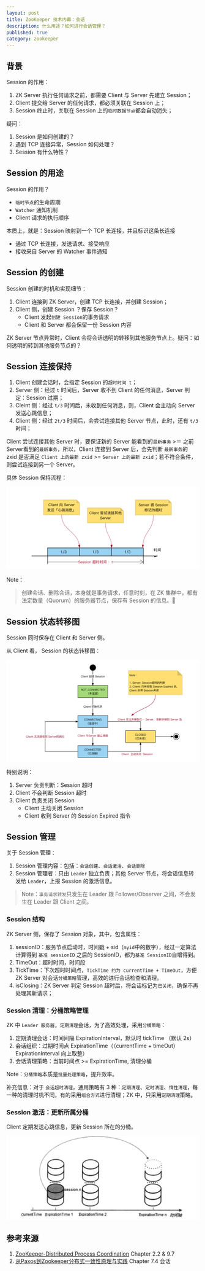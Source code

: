 ```yaml
---
layout: post
title: ZooKeeper 技术内幕：会话
description: 什么用途？如何进行会话管理？
published: true
category: zookeeper
---
```


## 背景

Session 的作用：

1. ZK Server 执行任何请求之前，都需要 Client 与 Server 先建立 Session；
2. Client 提交给 Server 的任何请求，都必须关联在 Session 上；
3. Session 终止时，关联在 Session 上的`临时数据节点`都会自动消失；

疑问：

1. Session 是如何创建的？
2. 遇到 TCP 连接异常，Session 如何处理？
3. Session 有什么特性？

## Session 的用途

Session 的作用？

* `临时节点`的生命周期
* `Watcher` 通知机制
* Client 请求的执行顺序

本质上，就是：Session 映射到一个 TCP 长连接，并且标识这条长连接

* 通过 TCP 长连接，发送请求、接受响应
* 接收来自 Server 的 Watcher 事件通知


## Session 的创建

Session 创建的时机和实现细节：

1. Client 连接到 ZK Server，创建 TCP 长连接，并创建 Session；
2. Client 侧，创建 Session ？保存 Session？
	* Client 发起`创建 Session`的事务请求
	* Client 和 Server 都会保留一份 Session 内容


ZK Server 节点异常时，Client 会将会话透明的转移到其他服务节点上。疑问：如何透明的转到其他服务节点的？

## Session 连接保持

1. Client 创建会话时，会指定 Session 的`超时时间 t`；
2. Server 侧：经过 `t` 时间后，Server 收不到 Client 的任何消息，Server 判定：Session 过期；
3. Cleint 侧：经过 `t/3` 时间后，未收到任何消息，则，Client 会主动向 Server 发送心跳信息；
4. Client 侧：经过 `2t/3` 时间后，会尝试连接其他 Server 节点，此时，还有 `t/3` 时间；

Client 尝试连接其他 Server 时，要保证新的 Server 能看到的`最新事务` >＝ 之前 Server看到的`最新事务`，所以，Client 连接到 Server 后，会先判断 `最新事务`的 zxid 是否满足 `Client 上的最新 zxid` >= `Server 上的最新 zxid`；若不符合条件，则尝试连接到另一个 Server。

具体 Session 保持流程：

![](/images/zookeeper/client-server-keep-alive.png)

Note：

> 创建会话、删除会话，本身就是事务请求，任意时刻，在 ZK 集群中，都有法定数量（Quorum）的服务器节点，保存有 Session 的信息。

## Session 状态转移图

Session 同时保存在 Client 和 Server 侧。

从 Client 看， Session 的状态转移图：

![](/images/zookeeper/zookeeper-session-lifecycle.png)

特别说明：

1. Server 负责判断：Session 超时
2. Client 不会判断 Session 超时
3. Client 负责关闭 Session
	* Client 主动关闭 Session
	* Client 收到 Server 的 Session Expired 指令


## Session 管理

关于 Session 管理：

1. Session 管理内容：包括：`会话创建`、`会话激活`、`会话删除`
2. Session 管理者：只由 `Leader` 独立负责；其他 Server 节点，将会话信息转发给 `Leader`，上报 Session 的激活信息。


> Note：`事务请求转发`只发生在 Leader 跟 Follower/Observer 之间，不会发生在 Leader 跟 Client 之间。


### Session 结构

ZK Server 侧，保存了 Session 对象，其中，包含属性：

1. sessionID：服务节点启动时，时间戳 + sid（`myid`中的数字），经过一定算法计算得到 `基准 sessionID` 之后的 SessionID，都为`基准 SessionID`自增得到。
2. TimeOut：超时时间，时间段
3. TickTime：下次超时时间点，`TickTime 约为 currentTime + TimeOut`，方便 ZK Server 对会话`分桶策略`管理，高效的进行会话检查和清理。
4. isClosing：ZK Server 判定 Session 超时后，将会话标记为`已关闭`，确保不再处理其新请求；

### Session 清理：分桶策略管理

ZK 中 `Leader 服务器`，`定期清理`会话，为了高效处理，采用`分桶策略`：

1. 定期清理会话：时间间隔 ExpirationInterval，默认时 tickTime （默认 2s）
2. 会话组织：过期时间点 ExpirationTime（（currentTime + timeOut） ExpirationInterval 向上取整）
3. 会话清理策略：当前时间点 >= ExpirationTime, 清理分桶

Note：`分桶策略`本质是`批量处理策略`，提升效率。

补充信息：对于 `会话超时清理`，通用策略有 3 种：`定期清理`、`定时清理`、`惰性清理`，每一种的清理时机不同，有的采用`组合方式`进行清理；ZK 中，只采用`定期清理`策略。


### Session 激活：更新所属分桶

Client 定期发送心跳信息，更新 Session 所在的分桶。

![](/images/zookeeper/zk-session-expiration-time.png)






 
## 参考来源

1. [ZooKeeper-Distributed Process Coordination] Chapter 2.2 & 9.7
2. [从Paxos到Zookeeper分布式一致性原理与实践] Chapter 7.4 会话








[Getting Started]:		https://zookeeper.apache.org/doc/trunk/zookeeperStarted.html

[ZooKeeper-Distributed Process Coordination]:    http://shop.oreilly.com/product/0636920028901.do
[从Paxos到Zookeeper分布式一致性原理与实践]:	https://book.douban.com/subject/26292004/

[JLine]:			https://github.com/jline
[ZooKeeper]:		https://zookeeper.apache.org/    "ZooKeeper"
[NingG]:    		http://ningg.github.com    "NingG"










